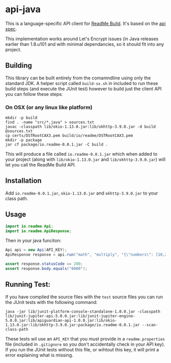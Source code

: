 # api-java

This is a language-specific API client for [ReadMe Build](https://readme.build). It's based on the [api spec](https://github.com/readmeio/api-spec).

This implementation works around Let's Encrypt issues (in Java releases earlier than 1.8.u101 and with minimal dependancies, so it should fit into any project.

## Building

This library can be built entirely from the comamndline using only the standard JDK. A helper script called `build-sx.sh` in included to run these build steps (and execute the JUnit test) however to build just the client API you can follow these steps:

### On OSX (or any linux like platform)

    mkdir -p build
    find . -name "src/*.java" > sources.txt
    javac -classpath lib/okio-1.13.0.jar:lib/okhttp-3.9.0.jar -d build @sources.txt
    cp certs/DSTRootCAX3.pem build/io/readme/DSTRootCAX3.pem
    mkdir -p package
    jar cf package/io.readme-0.0.1.jar -C build .

This will produce a file called `io.readme-0.0.1.jar` which when added to your project (along with `lib/okio-1.13.0.jar` and `lib/okhttp-3.9.0.jar`) will let you call the ReadMe Build API.

## Installation

Add `io.readme-0.0.1.jar`, `okio-1.13.0.jar` and `okhttp-3.9.0.jar` to your class path.

## Usage

```java
import io.readme.Api;
import io.readme.ApiResponse;
```

Then in your java funciton:

```java
Api api = new Api(API_KEY);
ApiResponse response = api.run("math", "multiply", "{\"numbers\": [10,20,30]}");

assert response.statusCode == 200;
assert response.body.equals("6000");
```

## Running Test:

If you have compiled the source files with the `test` source files you can run the JUnit tests with the following command:

    java -jar lib/junit-platform-console-standalone-1.0.0.jar -classpath lib/junit-jupiter-api-5.0.0.jar:lib/junit-jupiter-engine-5.0.0.jar:lib/apiguardian-api-1.0.0.jar:lib/okio-1.13.0.jar:lib/okhttp-3.9.0.jar:package/io.readme-0.0.1.jar --scan-class-path

These tests wil use an `API_KEY` that you must provide in a `readme.properties` file (included in `.gitignore` so you don't accidentally check in your API key).  If you run the JUnit tests without this file, or wihtout this key, it will print a error explaining what is missing.
